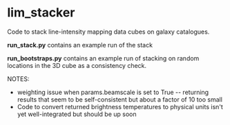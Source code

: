 # lim_stacker

Code to stack line-intensity mapping data cubes on galaxy catalogues.

**run_stack.py** contains an example run of the stack

**run_bootstraps.py** contains an example run of stacking on random locations in the 3D cube as a consistency check.


NOTES:
- weighting issue when params.beamscale is set to True -- returning results that seem to be self-consistent but about a factor of 10 too small
- Code to convert returned brightness temperatures to physical units isn't yet well-integrated but should be up soon
